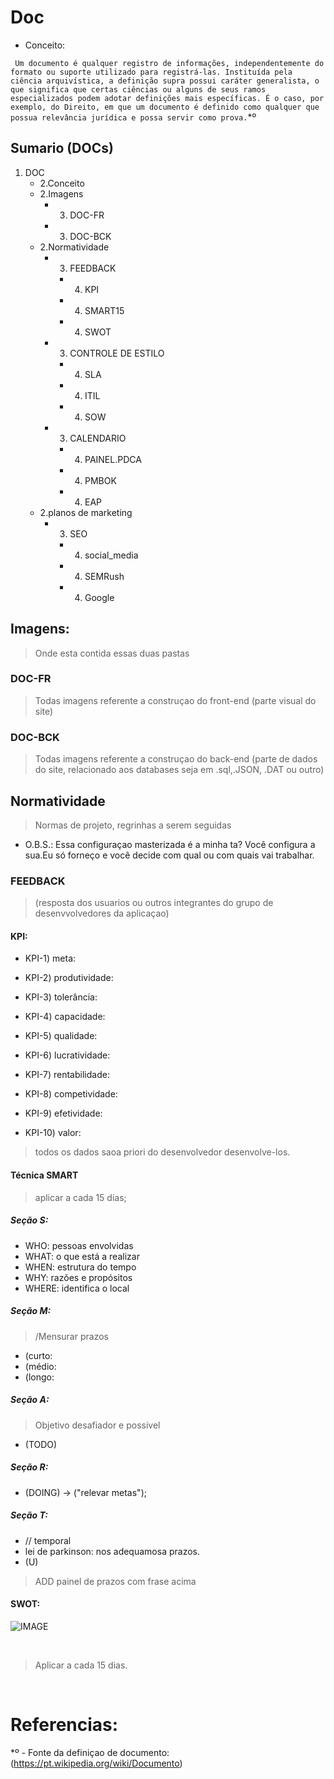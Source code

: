 # Doc

- Conceito:

` Um documento é qualquer registro de informações, independentemente do formato ou suporte utilizado para registrá-las. Instituída pela ciência arquivística, a definição supra possui caráter generalista, o que significa que certas ciências ou alguns de seus ramos especializados podem adotar definições mais específicas. É o caso, por exemplo, do Direito, em que um documento é definido como qualquer que possua relevância jurídica e possa servir como prova.`*º


## Sumario (DOCs)

1. DOC
    - 2.Conceito
    - 2.Imagens 
        - 3. DOC-FR
        - 3. DOC-BCK
    - 2.Normatividade
        - 3. FEEDBACK
            - 4. KPI
            - 4. SMART15 
            - 4. SWOT  
        - 3. CONTROLE DE ESTILO
            - 4. SLA
            - 4. ITIL
            - 4. SOW 
        - 3. CALENDARIO   
            - 4. PAINEL.PDCA
            - 4. PMBOK
            - 4. EAP   
    - 2.planos de marketing
        - 3. SEO
            - 4. social_media
            - 4. SEMRush
            - 4. Google
    

## Imagens:

> Onde esta contida  essas duas pastas    

### DOC-FR

> Todas imagens referente a construçao do front-end (parte visual do site)      

### DOC-BCK

> Todas imagens referente a construçao do back-end (parte de dados do site, relacionado aos databases seja em .sql,.JSON, .DAT ou  outro)   

## Normatividade

> Normas de projeto, regrinhas a serem seguidas
- O.B.S.: Essa configuraçao masterizada é a minha ta? Você configura a sua.Eu só forneço e você decide com qual ou  com  quais vai trabalhar.            

### FEEDBACK

> (resposta dos usuarios ou outros integrantes do grupo de desenvvolvedores da aplicaçao)


#### KPI:

- KPI-1) meta:

- KPI-2) produtividade:

- KPI-3) tolerância:

- KPI-4) capacidade:

- KPI-5) qualidade:

- KPI-6) lucratividade:

- KPI-7) rentabilidade:

- KPI-8) competividade:

- KPI-9) efetividade:

- KPI-10) valor:  

> todos os dados saoa priori do desenvolvedor desenvolve-los.   


#### Técnica  SMART 

> aplicar a cada 15 dias;

##### Seção S:
- WHO: pessoas envolvidas
- WHAT:  o que está a  realizar
- WHEN:  estrutura do tempo
- WHY: razões  e propósitos
- WHERE: identifica o local

##### Seção M:
> /Mensurar prazos 
- (curto:
- (médio:
- (longo:
       
##### Seção A:
> Objetivo desafiador e possivel

- (TODO) 

##### Seção R:
- (DOING) -> ("relevar metas");

##### Seção T:
- // temporal 
- lei de parkinson: nos adequamosa  prazos.
- (U) 
> ADD painel de prazos com frase acima   

#### SWOT:

![IMAGE](https://wbn-usa.com/wp-content/uploads/2019/11/modelo-de-matriz-swot-1024x683-1.jpg)

<br/>

> Aplicar a cada 15 dias.
       
<br/>

# Referencias:
*º - Fonte da definiçao de documento: (https://pt.wikipedia.org/wiki/Documento)
